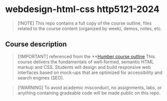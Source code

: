 # webdesign-html-css http5121-2024
> [!NOTE] This repo contains a full copy of the course outline, files related to the course content (organized by week), demos, notes, etc.

## Course description
> [!IMPORTANT] referenced from the **[Humber course outline](https://humber.ca/transferoptions/course-outlines/outline.html?code=HTTP%205121&view=1&year=2024)
> This course delivers the fundamentals of well-formed, semantic HTML markup and CSS. Students will design and build responsive web interfaces based on mock-ups that are optimized for accessibility and search engines (SEO).

> [!WARNING] To avoid academic misconduct, no assignments, labs, or anything containing gradeable code will be made public on this repo.
